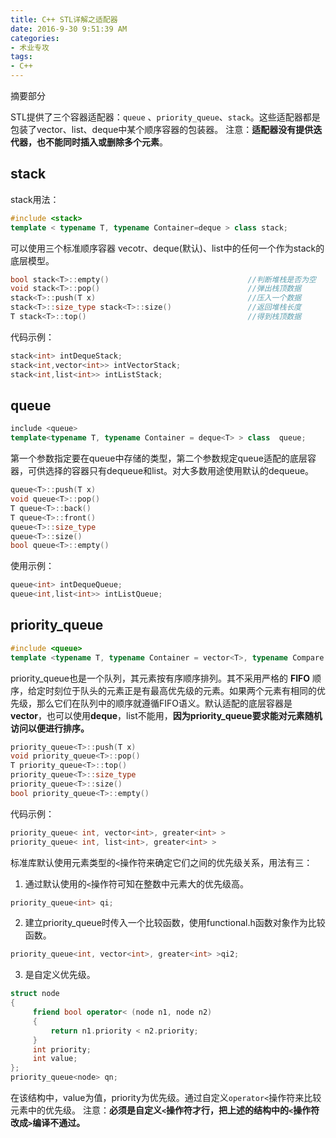 ```yaml
---
title: C++ STL详解之适配器
date: 2016-9-30 9:51:39 AM
categories:
- 术业专攻
tags: 
- C++
---
```

摘要部分
<!-- more -->
STL提供了三个容器适配器：`queue` 、`priority_queue`、`stack`。这些适配器都是包装了vector、list、deque中某个顺序容器的包装器。
注意：**适配器没有提供迭代器，也不能同时插入或删除多个元素**。

## stack
stack用法：
```cpp
#include <stack>
template < typename T, typename Container=deque > class stack;
```
可以使用三个标准顺序容器 vecotr、deque(默认)、list中的任何一个作为stack的底层模型。
```cpp
bool stack<T>::empty()                               //判断堆栈是否为空
void stack<T>::pop()                                 //弹出栈顶数据
stack<T>::push(T x)                                  //压入一个数据
stack<T>::size_type stack<T>::size()                 //返回堆栈长度
T stack<T>::top()                                    //得到栈顶数据
```
代码示例：
```cpp
stack<int> intDequeStack;  
stack<int,vector<int>> intVectorStack;  
stack<int,list<int>> intListStack; 
```

## queue
```cpp
include <queue>
template<typename T, typename Container = deque<T> > class  queue;
```
第一个参数指定要在queue中存储的类型，第二个参数规定queue适配的底层容器，可供选择的容器只有dequeue和list。对大多数用途使用默认的dequeue。
```cpp
queue<T>::push(T x)
void queue<T>::pop()
T queue<T>::back()
T queue<T>::front()
queue<T>::size_type 
queue<T>::size()
bool queue<T>::empty()
```
使用示例：
```cpp
queue<int> intDequeQueue;    
queue<int,list<int>> intListQueue;
```

## priority_queue
```cpp
#include <queue>
template <typename T, typename Container = vector<T>, typename Compare = less<T> > class priority_queue;
```
priority_queue也是一个队列，其元素按有序顺序排列。其不采用严格的 **FIFO** 顺序，给定时刻位于队头的元素正是有最高优先级的元素。如果两个元素有相同的优先级，那么它们在队列中的顺序就遵循FIFO语义。默认适配的底层容器是**vector**，也可以使用**deque**，list不能用，**因为priority_queue要求能对元素随机访问以便进行排序。**
```cpp
priority_queue<T>::push(T x)
void priority_queue<T>::pop()
T priority_queue<T>::top()
priority_queue<T>::size_type 
priority_queue<T>::size()
bool priority_queue<T>::empty()
```
代码示例：
```cpp
priority_queue< int, vector<int>, greater<int> >
priority_queue< int, list<int>, greater<int> >
```

标准库默认使用元素类型的`<`操作符来确定它们之间的优先级关系，用法有三：
1. 通过默认使用的`<`操作符可知在整数中元素大的优先级高。
```cpp
priority_queue<int> qi; 
```
2. 建立priority_queue时传入一个比较函数，使用functional.h函数对象作为比较函数。
```cpp
priority_queue<int, vector<int>, greater<int> >qi2;
```
3. 是自定义优先级。
```cpp
struct node 
{
     friend bool operator< (node n1, node n2)
     {
         return n1.priority < n2.priority;
     } 
     int priority;
     int value; 
}; 
priority_queue<node> qn; 
```
在该结构中，value为值，priority为优先级。通过自定义`operator<`操作符来比较元素中的优先级。
注意：**必须是自定义`<`操作符才行，把上述的结构中的`<`操作符改成`>`编译不通过。**